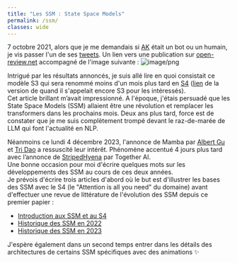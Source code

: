 ```yaml
---
title: "Les SSM : State Space Models"
permalink: /ssm/
classes: wide
---
```


7 octobre 2021, alors que je me demandais si [AK](https://hf.co/akhaliq) était un bot ou un humain, je vis passer l'un de ses [tweets](https://twitter.com/_akhaliq/status/1445931206030282756).
Un lien vers une publication sur [open-review.net](https://openreview.net/forum?id=uYLFoz1vlAC) accompagné de l'image suivante :
![image/png](https://cdn-uploads.huggingface.co/production/uploads/613b0a62a14099d5afed7830/QMpNVGwdQV2jRw-jYalxa.png)

Intrigué par les résultats annoncés, je suis allé lire en quoi consistait ce modèle S3 qui sera renommé moins d'un mois plus tard en [S4](https://twitter.com/_albertgu/status/1456031299194470407) ([lien](https://github.com/lbourdois/blog/blob/master/assets/efficiently_modeling_long_sequences_s3.pdf) de la version de quand il s'appelait encore S3 pour les intéressés).  
Cet article brillant m’avait impressionné. A l'époque, j'étais persuadé que les State Space Models (SSM) allaient être une révolution et remplacer les transformers dans les prochains mois. Deux ans plus tard, force est de constater que je me suis complètement trompé devant le raz-de-marée de LLM qui font l'actualité en NLP.  

Néanmoins ce lundi 4 décembre 2023, l'annonce de Mamba par [Albert Gu](https://twitter.com/_albertgu/status/1731727672286294400) et [Tri Dao](https://twitter.com/tri_dao/status/1731728602230890895) a ressuscité leur intérêt. Phénomène accentué 4 jours plus tard avec l’annonce de [StripedHyena](https://twitter.com/togethercompute/status/1733213267185762411) par Together AI.  
Une bonne occasion pour moi d'écrire quelques mots sur les développements des SSM au cours de ces deux années.  
Je prévois d'écrire trois articles d'abord où le but est d'illustrer les bases des SSM avec le S4 (le "Attention is all you need" du domaine) avant d'effectuer une revue de littérature de l'évolution des SSM depuis ce premier papier :
- [Introduction aux SSM et au S4](https://lbourdois.github.io/blog/ssm/introduction_ssm/)
- [Historique des SSM en 2022](https://lbourdois.github.io/blog/ssm/ssm_en_2022/)
- [Historique des SSM en 2023](https://lbourdois.github.io/blog/ssm/ssm_en_2023/)
  
J'espère également dans un second temps entrer dans les détails des architectures de certains SSM spécifiques avec des animations ✨
